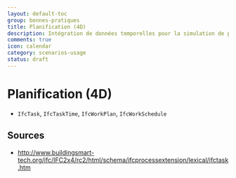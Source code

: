 ```yaml
---
layout: default-toc
group: bonnes-pratiques
title: Planification (4D)
description: Intégration de données temporelles pour la simulation de planning.
comments: true
icon: calendar
category: scenarios-usage
status: draft
---
```


# Planification (4D)

* `IfcTask`, `IfcTaskTime`, `IfcWorkPlan`, `IfcWorkSchedule`

## Sources

* http://www.buildingsmart-tech.org/ifc/IFC2x4/rc2/html/schema/ifcprocessextension/lexical/ifctask.htm
